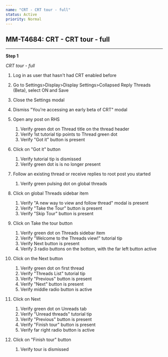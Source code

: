 ```yaml
---
name: "CRT - CRT tour - full"
status: Active
priority: Normal
---
```


## MM-T4684: CRT - CRT tour - full

---

**Step 1**

_CRT tour - full_

1. Log in as user that hasn't had CRT enabled before

2. Go to Settings>Display>Display Settings>Collapsed Reply Threads (Beta), select ON and Save

3. Close the Settings modal

4. Dismiss "You're accessing an early beta of CRT" modal

5. Open any post on RHS 

   1. Verify green dot on Thread title on the thread header
   2. Verify 1st tutorial tip points to Thread green dot
   3. Verify "Got it" button is present

6. Click on "Got it" button

   1. Verify tutorial tip is dismissed 
   2. Verify green dot is is no longer present 

7. Follow an existing thread or receive replies to root post you started

   1. Verify green pulsing dot on global threads 

8. Click on global Threads sidebar item 

   1. Verify "A new way to view and follow thread" modal is present 
   2. Verify "Take the Tour" button is present
   3. Verify "Skip Tour" button is present

9. Click on Take the tour button

   1. Verify green dot on Threads sidebar item
   2. Verify "Welcome to the Threads view!" tutorial tip
   3. Verify Next button is present 
   4. Verify 3 radio buttons on the bottom, with the far left button active

10. Click on the Next button

    1. Verify green dot on first thread
    2. Verify "Threads List" tutorial tip
    3. Verify "Previous" button is present
    4. Verify "Next" button is present
    5. Verify middle radio button is active

11. Click on Next 

    1. Verify green dot on Unreads tab
    2. Verify "Unread threads" tutorial tip
    3. Verify "Previous" button is present
    4. Verify "Finish tour" button is present
    5. Verify far right radio button is active

12. Click on "Finish tour" button

    1. Verify tour is dismissed
